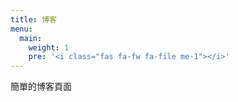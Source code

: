 ```yaml
---
title: 博客
menu:
  main:
    weight: 1
    pre: '<i class="fas fa-fw fa-file me-1"></i>'
---
```


簡單的博客頁面
